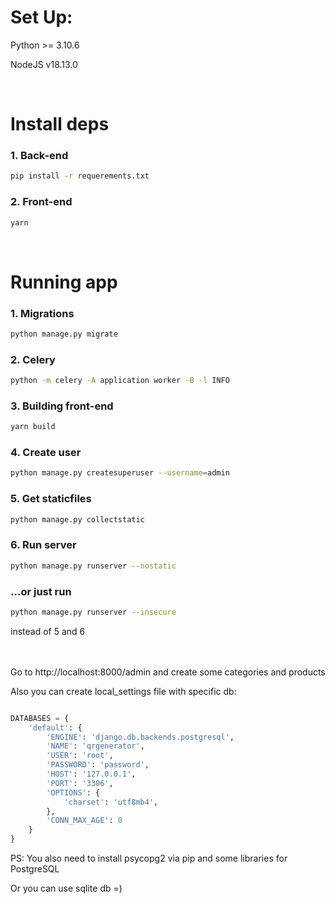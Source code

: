 # Set Up:
Python >= 3.10.6

NodeJS v18.13.0

<br>

# Install deps
### 1. Back-end
```bash
pip install -r requerements.txt
```
### 2. Front-end
```bash
yarn
```
<br>

# Running app

### 1. Migrations
```bash
python manage.py migrate
```
### 2. Celery
```bash
python -m celery -A application worker -B -l INFO
```
### 3. Building front-end
```bash
yarn build
```
### 4. Create user
```bash
python manage.py createsuperuser --username=admin
```
### 5. Get staticfiles
```bash
python manage.py collectstatic
```
### 6. Run server
```bash
python manage.py runserver --nostatic
```

### ...or just run
```bash
python manage.py runserver --insecure
```
instead of 5 and 6
<br>
<br>
<br>

Go to http://localhost:8000/admin and create some categories and products

Also you can create local_settings file with specific db:

```python

DATABASES = {
    'default': {
        'ENGINE': 'django.db.backends.postgresql',
        'NAME': 'qrgenerator',
        'USER': 'root',
        'PASSWORD': 'password',
        'HOST': '127.0.0.1',
        'PORT': '3306',
        'OPTIONS': {
            'charset': 'utf8mb4',
        },
        'CONN_MAX_AGE': 0
    }
}
```
PS: You also need to install psycopg2 via pip and some libraries for PostgreSQL

Or you can use sqlite db =)